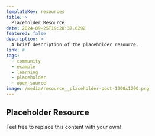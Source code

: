 ```yaml
---
templateKey: resources
title: >
  Placeholder Resource
date: 2024-09-25T19:28:37.629Z
featured: false
description: >
  A brief description of the placeholder resource.
link: #
tags:
  - community
  - example
  - learning
  - placeholder
  - open-source
image: /media/resource__placeholder-post-1200x1200.png
---
```


## Placeholder Resource

Feel free to replace this content with your own!
